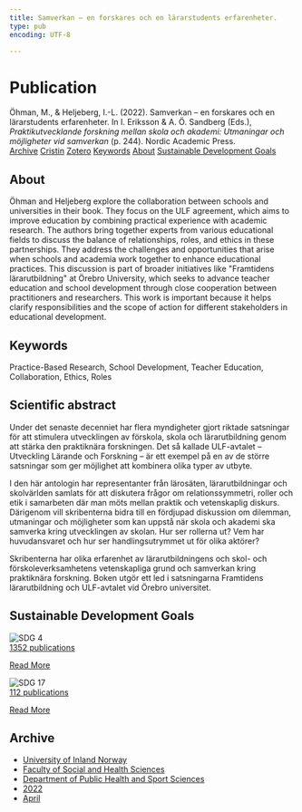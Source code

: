 ```yaml
---
title: Samverkan – en forskares och en lärarstudents erfarenheter.
type: pub
encoding: UTF-8

---
```

<h1>Publication</h1>
<article id="csl-bib-container-83DAW267" class="csl-bib-container">
  <div class="csl-bib-body"> <div class="csl-entry">Öhman, M., &#38; Heljeberg, I.-L. (2022). Samverkan – en forskares och en lärarstudents erfarenheter. In I. Eriksson &#38; A. Ö. Sandberg (Eds.), <i>Praktikutvecklande forskning mellan skola och akademi: Utmaningar och möjligheter vid samverkan</i> (p. 244). Nordic Academic Press.</div> </div>
  <div class="csl-bib-buttons">
    <a href="#taxonomy-article-83DAW267" alt="archive" class="csl-bib-button">Archive</a>
    <a href="https://app.cristin.no/results/show.jsf?id=2015016" alt="Cristin" class="csl-bib-button">Cristin</a>
    <a href="http://zotero.org/groups/5881554/items/83DAW267" alt="Zotero" class="csl-bib-button">Zotero</a>
    <a href="#keywords-article-83DAW267" alt="keywords" class="csl-bib-button">Keywords</a>
    <a href="#about-article-83DAW267" alt="about_pub" class="csl-bib-button">About</a>
    <a href="#sdg-article-83DAW267" alt="sdg" class="csl-bib-button">Sustainable Development Goals</a>
  </div>
  <div id="csl-bib-meta-container-83DAW267"></div>
</article>
<div id="csl-bib-meta-83DAW267" class="csl-bib-meta">
  <article id="about-article-83DAW267" class="about_pub-article">
    <h1>About</h1>
    Öhman and Heljeberg explore the collaboration between schools and universities in their book. They focus on the ULF agreement, which aims to improve education by combining practical experience with academic research. The authors bring together experts from various educational fields to discuss the balance of relationships, roles, and ethics in these partnerships. They address the challenges and opportunities that arise when schools and academia work together to enhance educational practices. This discussion is part of broader initiatives like "Framtidens lärarutbildning" at Örebro University, which seeks to advance teacher education and school development through close cooperation between practitioners and researchers. This work is important because it helps clarify responsibilities and the scope of action for different stakeholders in educational development.
  </article>
  <article id="keywords-article-83DAW267" class="keywords-article">
    <h1>Keywords</h1>
    Practice-Based Research, School Development, Teacher Education, Collaboration, Ethics, Roles
  </article>
  <article id="abstract-article-83DAW267" class="abstract-article">
    <h1>Scientific abstract</h1>
    Under det senaste decenniet har flera myndigheter gjort riktade satsningar för att stimulera utvecklingen av förskola, skola och lärarutbildning genom att stärka den praktiknära forskningen. Det så kallade ULF-avtalet – Utveckling Lärande och Forskning – är ett exempel på en av de större satsningar som ger möjlighet att kombinera olika typer av utbyte. 
 
I den här antologin har representanter från lärosäten, lärarutbildningar och skolvärlden samlats för att diskutera frågor om relationssymmetri, roller och etik i samarbeten där man möts mellan praktik och vetenskaplig diskurs. Därigenom vill skribenterna bidra till en fördjupad diskussion om dilemman, utmaningar och möjligheter som kan uppstå när skola och akademi ska samverka kring utvecklingen av skolan. Hur ser rollerna ut? Vem har huvudansvaret och hur ser handlingsutrymmet ut för olika aktörer? 
 
Skribenterna har olika erfarenhet av lärarutbildningens och skol- och förskoleverksamhetens vetenskapliga grund och samverkan kring praktiknära forskning. Boken utgör ett led i satsningarna Framtidens lärarutbildning och ULF-avtalet vid Örebro universitet.
  </article>
  <article id="sdg-article-83DAW267" class="sdg-article">
    <h1>Sustainable Development Goals</h1>
    <div class="sdg-container"><div id="sdg4" class="sdg">
        <img src="{{< params subfolder >}}images/sdg/sdg04_en.png" class="image" alt="SDG 4">
        <div class="sdg-overlay">
          <a href="/en/archive/?key=?sdg=4#archive" class="sdg-publication-count"><span>1352</span> publications</a>
          <p><a href="https://sdgs.un.org/goals/goal4" class="sdg-read-more">Read More</a></p>
        </div>
      </div> <div id="sdg17" class="sdg">
        <img src="{{< params subfolder >}}images/sdg/sdg17_en.png" class="image" alt="SDG 17">
        <div class="sdg-overlay">
          <a href="/en/archive/?key=?sdg=17#archive" class="sdg-publication-count"><span>112</span> publications</a>
          <p><a href="https://sdgs.un.org/goals/goal17" class="sdg-read-more">Read More</a></p>
        </div>
      </div></div>
  </article>
  <article id="taxonomy-article-83DAW267" class="taxonomy-article">
    <h1>Archive</h1>
    <ul>
      <li>
        <a href="/en/archive/?key=3DCRN523">University of Inland Norway</a>
      </li>
      <li>
        <a href="/en/archive/?key=IDKFS3MX">Faculty of Social and Health Sciences</a>
      </li>
      <li>
        <a href="/en/archive/?key=FJXE3Z8X">Department of Public Health and Sport Sciences</a>
      </li>
      <li>
        <a href="/en/archive/?key=P2L6JC54">2022</a>
      </li>
      <li>
        <a href="/en/archive/?key=ACZJMHMJ">April</a>
      </li>
    </ul>
  </article>
</div>
